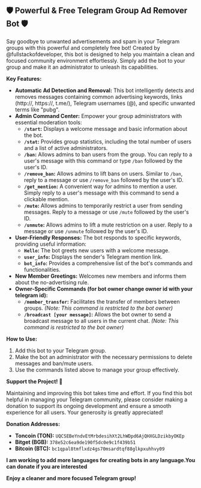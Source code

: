 ## 🛡️ Powerful & Free Telegram Group Ad Remover Bot 🛡️

Say goodbye to unwanted advertisements and spam in your Telegram groups with this powerful and completely free bot! Created by @fullstackofdeveloper, this bot is designed to help you maintain a clean and focused community environment effortlessly. Simply add the bot to your group and make it an administrator to unleash its capabilities.

**Key Features:**

* **Automatic Ad Detection and Removal:** This bot intelligently detects and removes messages containing common advertising keywords, links (http://, https://, t.me/), Telegram usernames (@), and specific unwanted terms like "pubg".
* **Admin Command Center:** Empower your group administrators with essential moderation tools:
    * **`/start`:**  Displays a welcome message and basic information about the bot.
    * **`/stat`:**  Provides group statistics, including the total number of users and a list of active administrators.
    * **`/ban`:**  Allows admins to ban users from the group. You can reply to a user's message with this command or type `/ban` followed by the user's ID.
    * **`/remove_ban`:**  Allows admins to lift bans on users. Similar to `/ban`, reply to a message or use `/remove_ban` followed by the user's ID.
    * **`/get_mention`:**  A convenient way for admins to mention a user. Simply reply to a user's message with this command to send a clickable mention.
    * **`/mute`:**  Allows admins to temporarily restrict a user from sending messages. Reply to a message or use `/mute` followed by the user's ID.
    * **`/unmute`:**  Allows admins to lift a mute restriction on a user. Reply to a message or use `/unmute` followed by the user's ID.
* **User-Friendly Responses:** The bot responds to specific keywords, providing useful information:
    * **`Hello`:** The bot greets new users with a welcome message.
    * **`user_info`:**  Displays the sender's Telegram mention link.
    * **`bot_info`:** Provides a comprehensive list of the bot's commands and functionalities.
* **New Member Greetings:**  Welcomes new members and informs them about the no-advertising rule.
* **Owner-Specific Commands (for bot owner change owner id with your telegram id):**
    * **`/member_transfer`:**  Facilitates the transfer of members between groups. *(Note: This command is restricted to the bot owner)*
    * **`/broadcast [your message]`:**  Allows the bot owner to send a broadcast message to all users in the current chat. *(Note: This command is restricted to the bot owner)*

**How to Use:**

1. Add this bot to your Telegram group.
2. Make the bot an administrator with the necessary permissions to delete messages and ban/mute users.
3. Use the commands listed above to manage your group effectively.

**Support the Project! 🙏**

Maintaining and improving this bot takes time and effort. If you find this bot helpful in managing your Telegram community, please consider making a donation to support its ongoing development and ensure a smooth experience for all users. Your generosity is greatly appreciated!

**Donation Addresses:**

* **Toncoin (TON):** `UQCSEBeYndvEtMrbdesihXt2LhWDpd6AjQHXGLDzikbyOKEp`
* **Bitget (BGB):** `378e52c6ea9de190f5dc0e9c1f439b51`
* **Bitcoin (BTC):** `bc1qpal8tmflxdz4gs70msardtqf88glkpxuhhvy09`

**I am working to add more languages for creating bots in any language.You can donate if you are interested**

**Enjoy a cleaner and more focused Telegram group!**
